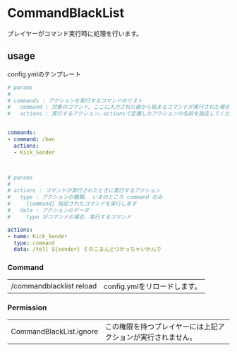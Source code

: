 # CommandBlackList
プレイヤーがコマンド実行時に処理を行います。  

## usage  
config.ymlのテンプレート
```yaml
# params
# 
# commands : アクションを実行するコマンドのリスト
#   command : 対象のコマンド。ここに入力された値から始まるコマンドが実行された場合、指定されたアクションが実行されます。
#   actions : 実行するアクション。actionsで定義したアクションの名前を指定してください。


commands:
- command: /ban
  actions: 
  - Kick_Sender



# params
#
# actions : コマンドが実行されたときに実行するアクション
#   type : アクションの種類。 いまのところ command のみ
#     [command] 指定されたコマンドを実行します
#   data : アクションのデータ
#     type がコマンドの場合、実行するコマンド

actions:
- name: Kick_Sender
  type: command
  data: /tell ${sender} そのこまんどつかっちゃいかんで
```

### Command
|||
|-|-|
|/commandblacklist reload|config.ymlをリロードします。|

### Permission
|||
|-|-|
|CommandBlackList.ignore|この権限を持つプレイヤーには上記アクションが実行されません。|
